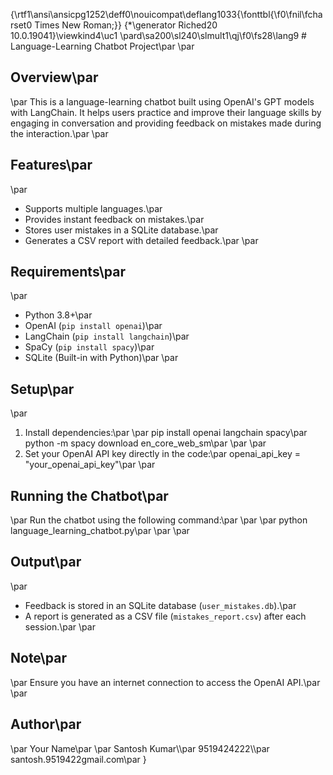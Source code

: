 {\rtf1\ansi\ansicpg1252\deff0\nouicompat\deflang1033{\fonttbl{\f0\fnil\fcharset0 Times New Roman;}}
{\*\generator Riched20 10.0.19041}\viewkind4\uc1 
\pard\sa200\sl240\slmult1\qj\f0\fs28\lang9 # Language-Learning Chatbot Project\par
\par
## Overview\par
\par
This is a language-learning chatbot built using OpenAI's GPT models with LangChain. It helps users practice and improve their language skills by engaging in conversation and providing feedback on mistakes made during the interaction.\par
\par
## Features\par
\par
- Supports multiple languages.\par
- Provides instant feedback on mistakes.\par
- Stores user mistakes in a SQLite database.\par
- Generates a CSV report with detailed feedback.\par
\par
## Requirements\par
\par
- Python 3.8+\par
- OpenAI (`pip install openai`)\par
- LangChain (`pip install langchain`)\par
- SpaCy (`pip install spacy`)\par
- SQLite (Built-in with Python)\par
\par
## Setup\par
\par
1. Install dependencies:\par
\par
   pip install openai langchain spacy\par
   python -m spacy download en_core_web_sm\par
   \par
\par
2. Set your OpenAI API key directly in the code:\par
   openai_api_key = "your_openai_api_key"\par
\par
## Running the Chatbot\par
\par
Run the chatbot using the following command:\par
\par
\par
python language_learning_chatbot.py\par
\par
\par
## Output\par
\par
- Feedback is stored in an SQLite database (`user_mistakes.db`).\par
- A report is generated as a CSV file (`mistakes_report.csv`) after each session.\par
\par
## Note\par
\par
Ensure you have an internet connection to access the OpenAI API.\par
\par
## Author\par
\par
Your Name\par
\par
Santosh Kumar\\\par
9519424222\\\par
santosh.9519422gmail.com\par
}
 